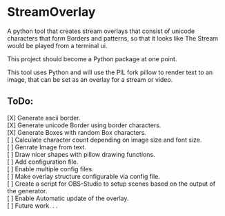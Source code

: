 # StreamOverlay
A python tool that creates stream overlays that consist of unicode characters that form Borders and patterns, so that it looks like The Stream would be played from a terminal ui.

This project should become a Python package at one point.

This tool uses Python and will use the PIL fork pillow to render text to an image, that can be set as an overlay for a stream or video.  

## ToDo:

[X] Generate ascii border.  
[X] Generate unicode Border using border characters.  
[X] Generate Boxes with random Box characters.  
[ ] Calculate character count depending on image size and font size.  
[ ] Genrate Image from text.  
[ ] Draw nicer shapes with pillow drawing functions.  
[ ] Add configuration file.  
[ ] Enable multiple config files.  
[ ] Make overlay structure configurable via config file.  
[ ] Create a script for OBS-Studio to setup scenes based on the output of the generator.  
[ ] Enable Automatic update of the overlay.  
[ ] Future work. . .  
